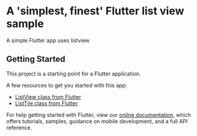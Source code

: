 # A 'simplest, finest' Flutter list view sample 

A simple Flutter app uses listview

## Getting Started

This project is a starting point for a Flutter application.

A few resources to get you started with this app:

- [ListView class from Flutter](https://api.flutter.dev/flutter/widgets/ListView-class.html)
- [ListTile class from Flutter](https://api.flutter.dev/flutter/material/ListTile-class.html)

For help getting started with Flutter, view our
[online documentation](https://flutter.dev/docs), which offers tutorials,
samples, guidance on mobile development, and a full API reference.
